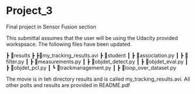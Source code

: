 # Project_3
Final project in Sensor Fusion section

This submittal assumes that the user will be using the Udacity provided workspsace. The following files have been updated.


┣ 📂results
┣ ┣📜my_tracking_results.avi
┣ 📂student
┃ ┣ 📜association.py
┃ ┣ 📜filter.py
┃ ┣ 📜measurements.py
┃ ┣ 📜objdet_detect.py
┃ ┣ 📜objdet_eval.py
┃ ┣ 📜objdet_pcl.py
┃ ┗ 📜trackmanagement.py
┃
┣ 📜loop_over_dataset.py


The movie is in teh directory results and is called my_tracking_results.avi. All other polts and results are provided in README.pdf
